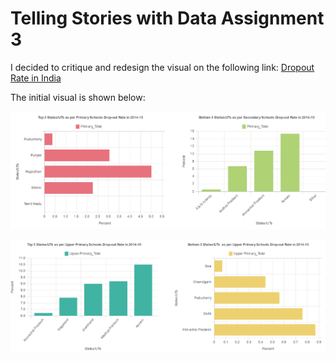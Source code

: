 # Telling Stories with Data Assignment 3

I decided to critique and redesign the visual on the following link: [Dropout Rate in India](https://data.gov.in/major-indicator/drop-out-rate)

The initial visual is shown below:

![Img1](/Images/Img1.PNG)

![Img2](/Images/Img2.PNG)
